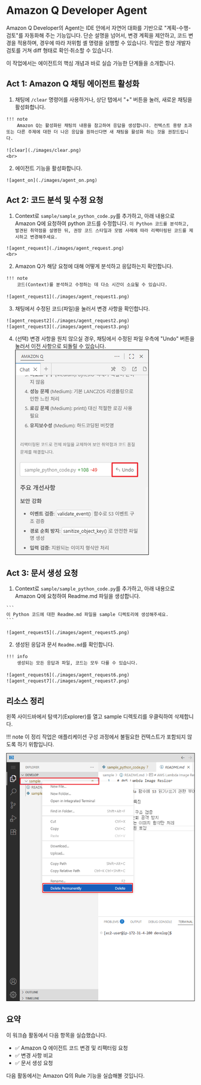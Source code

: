 # Amazon Q Developer Agent

Amazon Q Developer의 Agent는 IDE 안에서 자연어 대화를 기반으로 "계획-수행-검토"를 자동화해 주는 기능입니다. 단순 설명을 넘어서, 변경 계획을 제안하고, 코드 변경을 적용하며, 경우에 따라 저위험 셸 명령을 실행할 수 있습니다. 작업은 항상 개발자 검토를 거쳐 diff 형태로 확인·취소할 수 있습니다.

이 작업에서는 에이전트의 핵심 개념과 바로 실습 가능한 단계들을 소개합니다.

## Act 1: Amazon Q 채팅 에이전트 활성화
  1. 채팅에 ```/clear``` 명령어를 사용하거나, 상단 탭에서 "+" 버튼을 눌러, 새로운 채팅을 활성화합니다.

    !!! note
        Amazon Q는 활성화된 채팅의 내용을 참고하여 응답을 생성합니다. 컨텍스트 용량 초과 또는 다른 주제에 대한 더 나은 응답을 원하신다면 새 채팅을 활성화 하는 것을 권장드립니다.
    
    ![clear](./images/clear.png)
    <br>
  
  2. 에이전트 기능을 활성화합니다.
    
    ![agent_on](./images/agent_on.png)


## Act 2: 코드 분석 및 수정 요청
  1. Context로 ```sample/sample_python_code.py```를 추가하고, 아래 내용으로 Amazon Q에 요청하여 python 코드를 수정합니다.
    ```
    이 Python 코드를 분석하고, 발견된 취약점을 설명한 뒤, 권장 코드 스타일과 모범 사례에 따라 리팩터링된 코드를 제시하고 변경해주세요.
    ```

    ![agent_request](./images/agent_request.png)
    <br>
  
  2. Amazon Q가 해당 요청에 대해 어떻게 분석하고 응답하는지 확인합니다.

    !!! note
        코드(Context)를 분석하고 수정하는 데 다소 시간이 소요될 수 있습니다.

    ![agent_request1](./images/agent_request1.png)
  
  3. 채팅에서 수정된 코드(파일)을 눌러서 변경 사항을 확인합니다.

    ![agent_request2](./images/agent_request2.png)
    ![agent_request3](./images/agent_request3.png)
  
  4. (선택) 변경 사항을 원치 않으실 경우, 채팅에서 수정된 파일 우측에 "Undo" 버튼을 눌러서 이전 사항으로 되돌릴 수 있습니다.
    ![agent_request4](./images/agent_request4.png)


## Act 3: 문서 생성 요청
  1. Context로 ```sample/sample_python_code.py```를 추가하고, 아래 내용으로 Amazon Q에 요청하여 Readme.md 파일을 생성합니다.

    ```
    이 Python 코드에 대한 Readme.md 파일을 sample 디렉토리에 생성해주세요.
    ```

    ![agent_request5](./images/agent_request5.png)
  
  2. 생성된 응답과 문서 ```Readme.md```를 확인합니다.

    !!! info
        생성되는 모든 응답과 파일, 코드는 모두 다를 수 있습니다.

    ![agent_request6](./images/agent_request6.png)
    ![agent_request7](./images/agent_request7.png)

## 리소스 정리
  왼쪽 사이드바에서 탐색기(Explorer)를 열고 sample 디렉토리를 우클릭하여 삭제합니다.

!!! note
    이 정리 작업은 애플리케이션 구성 과정에서 불필요한 컨텍스트가 포함되지 않도록 하기 위함입니다.

  ![delete](./images/delete.png)

## 요약

이 워크숍 활동에서 다음 항목을 실습했습니다.

  - ✅ Amazon Q 에이전트 코드 변경 및 리팩터링 요청
  - ✅ 변경 사항 비교
  - ✅ 문서 생성 요청

다음 활동에서는 Amazon Q의 Rule 기능을 실습해볼 것입니다.